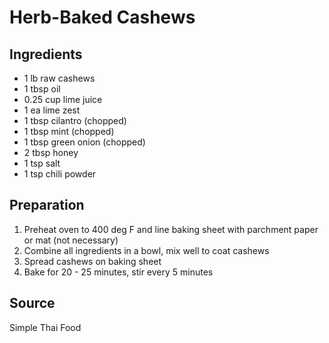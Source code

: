 # Herb-Baked Cashews

## Ingredients

- 1 lb raw cashews
- 1 tbsp oil
- 0.25 cup lime juice
- 1 ea lime zest
- 1 tbsp cilantro (chopped)
- 1 tbsp mint (chopped)
- 1 tbsp green onion (chopped)
- 2 tbsp honey
- 1 tsp salt
- 1 tsp chili powder

## Preparation

1. Preheat oven to 400 deg F and line baking sheet with parchment paper or mat (not necessary)
2. Combine all ingredients in a bowl, mix well to coat cashews
3. Spread cashews on baking sheet
4. Bake for 20 - 25 minutes, stir every 5 minutes

## Source

Simple Thai Food
